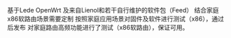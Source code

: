 基于Lede OpenWrt 及来自Lienol和若干自行维护的软件包（Feed）
结合家庭x86软路由场景需要定制
按照家庭应用场景对固件及软件进行测试（x86），通过后发布
对家庭路由高频功能进行了测试（x86软路由），保证可用。
